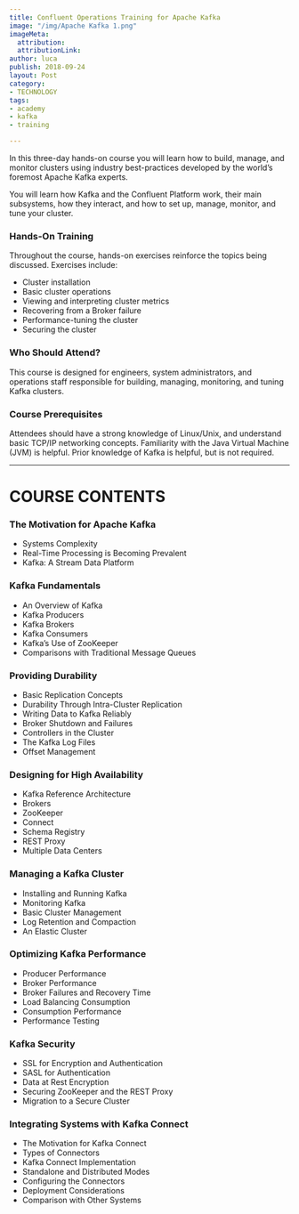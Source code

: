 ```yaml
---
title: Confluent Operations Training for Apache Kafka
image: "/img/Apache Kafka 1.png"
imageMeta:
  attribution: 
  attributionLink: 
author: luca
publish: 2018-09-24
layout: Post
category:
- TECHNOLOGY
tags:
- academy
- kafka
- training

---
```

In this three-day hands-on course you will learn how to build, manage, and monitor clusters using industry best-practices developed by the world’s foremost Apache Kafka experts.

You will learn how Kafka and the Confluent Platform work, their main subsystems, how they interact, and how to set up, manage, monitor, and tune your cluster.

### Hands-On Training

Throughout the course, hands-on exercises reinforce the topics being discussed. Exercises include:

* Cluster installation
* Basic cluster operations
* Viewing and interpreting cluster metrics
* Recovering from a Broker failure
* Performance-tuning the cluster
* Securing the cluster

### Who Should Attend?

This course is designed for engineers, system administrators, and operations staff responsible for building, managing, monitoring, and tuning Kafka clusters.

### Course Prerequisites

Attendees should have a strong knowledge of Linux/Unix, and understand basic TCP/IP networking concepts. Familiarity with the Java Virtual Machine (JVM) is helpful. Prior knowledge of Kafka is helpful, but is not required.

***

# COURSE CONTENTS

### The Motivation for Apache Kafka

* Systems Complexity
* Real-Time Processing is Becoming Prevalent
* Kafka: A Stream Data Platform

### Kafka Fundamentals

* An Overview of Kafka
* Kafka Producers
* Kafka Brokers
* Kafka Consumers
* Kafka’s Use of ZooKeeper
* Comparisons with Traditional Message Queues

### Providing Durability

* Basic Replication Concepts
* Durability Through Intra-Cluster Replication
* Writing Data to Kafka Reliably
* Broker Shutdown and Failures
* Controllers in the Cluster
* The Kafka Log Files
* Offset Management

### Designing for High Availability

* Kafka Reference Architecture
* Brokers
* ZooKeeper
* Connect
* Schema Registry
* REST Proxy
* Multiple Data Centers

### Managing a Kafka Cluster

* Installing and Running Kafka
* Monitoring Kafka
* Basic Cluster Management
* Log Retention and Compaction
* An Elastic Cluster

### Optimizing Kafka Performance

* Producer Performance
* Broker Performance
* Broker Failures and Recovery Time
* Load Balancing Consumption
* Consumption Performance
* Performance Testing

### Kafka Security

* SSL for Encryption and Authentication
* SASL for Authentication
* Data at Rest Encryption
* Securing ZooKeeper and the REST Proxy
* Migration to a Secure Cluster

### Integrating Systems with Kafka Connect

* The Motivation for Kafka Connect
* Types of Connectors
* Kafka Connect Implementation
* Standalone and Distributed Modes
* Configuring the Connectors
* Deployment Considerations
* Comparison with Other Systems